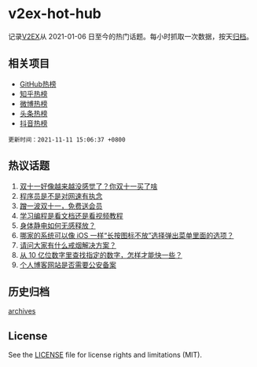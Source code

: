 # v2ex-hot-hub

 记录[V2EX](https://www.v2ex.com/)从 2021-01-06 日至今的热门话题。每小时抓取一次数据，按天[归档](archives)。
 
 ## 相关项目

- [GitHub热榜](https://github.com/lonnyzhang423/github-hot-hub)
- [知乎热榜](https://github.com/lonnyzhang423/zhihu-hot-hub)
- [微博热榜](https://github.com/lonnyzhang423/weibo-hot-hub)
- [头条热榜](https://github.com/lonnyzhang423/toutiao-hot-hub)
- [抖音热榜](https://github.com/lonnyzhang423/douyin-hot-hub)


 `更新时间：2021-11-11 15:06:37 +0800`

## 热议话题

1. [双十一好像越来越没感觉了？你双十一买了啥](https://www.v2ex.com/t/814437)
1. [程序员是不是对网速有执念](https://www.v2ex.com/t/814571)
1. [蹭一波双十一，免费送会员](https://www.v2ex.com/t/814581)
1. [学习编程是看文档还是看视频教程](https://www.v2ex.com/t/814423)
1. [身体静电如何无感释放？](https://www.v2ex.com/t/814531)
1. [哪家的系统可以像 iOS 一样“长按图标不放”选择弹出菜单里面的选项？](https://www.v2ex.com/t/814535)
1. [请问大家有什么戒烟解决方案？](https://www.v2ex.com/t/814576)
1. [从 10 亿位数字里查找指定的数字，怎样才能快一些？](https://www.v2ex.com/t/814478)
1. [个人博客网站是否需要公安备案](https://www.v2ex.com/t/814614)

## 历史归档

[archives](archives)

## License

See the [LICENSE](LICENSE) file for license rights and limitations (MIT).
